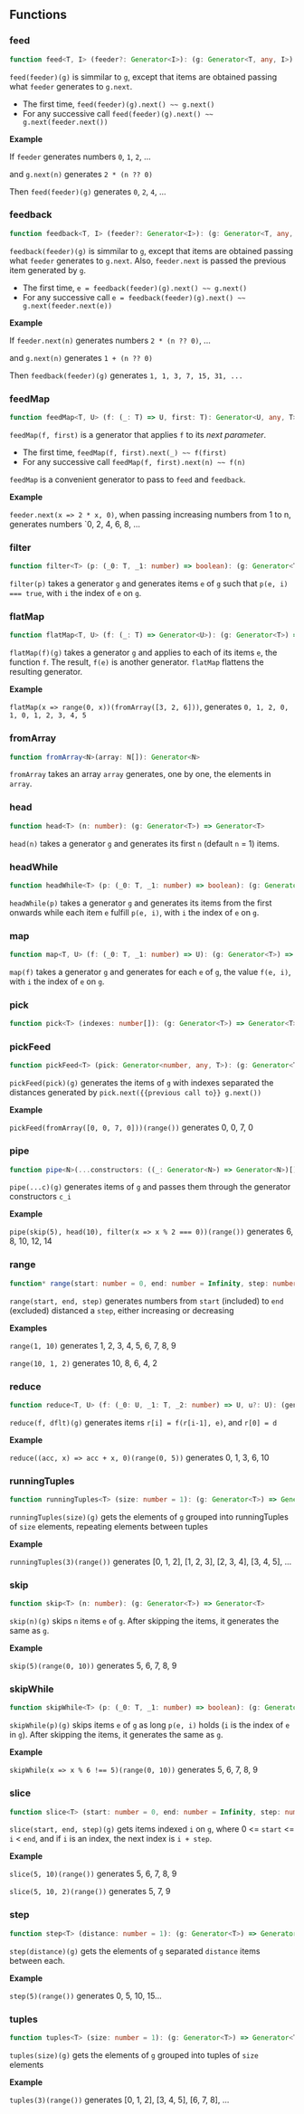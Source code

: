 ## Functions

### feed

```typescript
function feed<T, I> (feeder?: Generator<I>): (g: Generator<T, any, I>) => Generator<T, any, I>
```

`feed(feeder)(g)` is simmilar to `g`, except that items are obtained passing what `feeder` generates to `g.next`.

* The first time, `feed(feeder)(g).next() ~~ g.next()`
* For any successive call `feed(feeder)(g).next() ~~ g.next(feeder.next())`

**Example**

If `feeder` generates numbers `0`, `1`, `2`, ...

and `g.next(n)` generates `2 * (n ?? 0)`

Then `feed(feeder)(g)` generates `0`, `2`, `4`, ...

### feedback

```typescript
function feedback<T, I> (feeder?: Generator<I>): (g: Generator<T, any, I>) => Generator<T, any, I>
```

`feedback(feeder)(g)` is simmilar to `g`, except that items are obtained passing what `feeder` generates to `g.next`. Also, `feeder.next` is passed the previous item generated by `g`.

* The first time, `e = feedback(feeder)(g).next() ~~ g.next()`
* For any successive call `e = feedback(feeder)(g).next() ~~ g.next(feeder.next(e))`

**Example**

If `feeder.next(n)` generates numbers `2 * (n ?? 0)`, ...

and `g.next(n)` generates `1 + (n ?? 0)`

Then `feedback(feeder)(g)` generates `1, 1, 3, 7, 15, 31, ...`

### feedMap

```typescript
function feedMap<T, U> (f: (_: T) => U, first: T): Generator<U, any, T>
```

`feedMap(f, first)` is a generator that applies `f` to its *next parameter*.

* The first time, `feedMap(f, first).next(_) ~~ f(first)`
* For any successive call `feedMap(f, first).next(n) ~~ f(n)`

`feedMap` is a convenient generator to pass to `feed` and `feedback`.

**Example**

`feeder.next(x => 2 * x, 0)`, when passing increasing numbers from 1 to n, generates numbers `0, 2, 4, 6, 8, ...

### filter

```typescript
function filter<T> (p: (_0: T, _1: number) => boolean): (g: Generator<T>) => Generator<T>
```

`filter(p)` takes a generator `g` and generates items `e` of `g` such that `p(e, i) === true`, with `i` the index of `e` on `g`.

### flatMap

```typescript
function flatMap<T, U> (f: (_: T) => Generator<U>): (g: Generator<T>) => Generator<T>
```

`flatMap(f)(g)` takes a generator `g` and applies to each of its items `e`, the function `f`. The result, `f(e)` is another generator. `flatMap` flattens the resulting generator.

**Example**

`flatMap(x => range(0, x))(fromArray([3, 2, 6]))`, generates `0, 1, 2, 0, 1, 0, 1, 2, 3, 4, 5`

### fromArray

```typescript
function fromArray<N>(array: N[]): Generator<N>
```

`fromArray` takes an array `array` generates, one by one, the elements in `array`.

### head

```typescript
function head<T> (n: number): (g: Generator<T>) => Generator<T>
```

`head(n)` takes a generator `g` and generates its first `n` (default `n` = 1) items.

### headWhile

```typescript
function headWhile<T> (p: (_0: T, _1: number) => boolean): (g: Generator<T>) => Generator<T>
```

`headWhile(p)` takes a generator `g` and generates its items from the first onwards while each item `e` fulfill `p(e, i)`, with `i` the index of `e` on `g`.

### map

```typescript
function map<T, U> (f: (_0: T, _1: number) => U): (g: Generator<T>) => Generator<T>
```

`map(f)` takes a generator `g` and generates for each `e` of `g`, the value `f(e, i)`, with `i` the index of `e` on `g`.

### pick

```typescript
function pick<T> (indexes: number[]): (g: Generator<T>) => Generator<T> { 
```

### pickFeed

```typescript
function pickFeed<T> (pick: Generator<number, any, T>): (g: Generator<T>) => Generator<T> { 
```

`pickFeed(pick)(g)` generates the items of `g` with indexes separated the distances generated by `pick.next({{previous call to}} g.next())`

**Example**

`pickFeed(fromArray([0, 0, 7, 0]))(range())` generates 0, 0, 7, 0

### pipe

```typescript
function pipe<N>(...constructors: ((_: Generator<N>) => Generator<N>)[]): (generator: Generator<N>) => Generator<N>
```

`pipe(...c)(g)` generates items of `g` and passes them through the generator constructors `c_i`

**Example**

`pipe(skip(5), head(10), filter(x => x % 2 === 0))(range())` generates 6, 8, 10, 12, 14

### range

```typescript
function* range(start: number = 0, end: number = Infinity, step: number = 1): Generator<number>
```

`range(start, end, step)` generates numbers from `start` (included) to `end` (excluded) distanced a `step`, either increasing or decreasing

**Examples**

`range(1, 10)` generates 1, 2, 3, 4, 5, 6, 7, 8, 9

`range(10, 1, 2)` generates 10, 8, 6, 4, 2

### reduce

```typescript
function reduce<T, U> (f: (_0: U, _1: T, _2: number) => U, u?: U): (generator: Generator<T>) => Generator<U>
```

`reduce(f, dflt)(g)` generates items `r[i] = f(r[i-1], e)`, and `r[0] = d`

**Example**

`reduce((acc, x) => acc + x, 0)(range(0, 5))` generates 0, 1, 3, 6, 10

### runningTuples

```typescript
function runningTuples<T> (size: number = 1): (g: Generator<T>) => Generator<T>
```

`runningTuples(size)(g)` gets the elements of `g` grouped into runningTuples of `size` elements, repeating elements between tuples

**Example**

`runningTuples(3)(range())` generates [0, 1, 2], [1, 2, 3], [2, 3, 4], [3, 4, 5], ...

### skip

```typescript
function skip<T> (n: number): (g: Generator<T>) => Generator<T>
```

`skip(n)(g)` skips `n` items `e` of `g`. After skipping the items, it generates the same as `g`.

**Example**

`skip(5)(range(0, 10))` generates 5, 6, 7, 8, 9

### skipWhile

```typescript
function skipWhile<T> (p: (_0: T, _1: number) => boolean): (g: Generator<T>) => Generator<T>
```

`skipWhile(p)(g)` skips items `e` of `g` as long `p(e, i)` holds (`i` is the index of `e` in `g`). After skipping the items, it generates the same as `g`.

**Example**

`skipWhile(x => x % 6 !== 5)(range(0, 10))` generates 5, 6, 7, 8, 9

### slice

```typescript
function slice<T> (start: number = 0, end: number = Infinity, step: number = 1): (g: Generator<T>) => Generator<T>
```

`slice(start, end, step)(g)` gets items indexed `i` on `g`, where 0 <= `start` <= `i` < `end`, and if `i` is an index, the next index is `i + step`.

**Example**

`slice(5, 10)(range())` generates 5, 6, 7, 8, 9

`slice(5, 10, 2)(range())` generates 5, 7, 9

### step

```typescript
function step<T> (distance: number = 1): (g: Generator<T>) => Generator<T>
```

`step(distance)(g)` gets the elements of `g` separated `distance` items between each.

**Example**

`step(5)(range())` generates 0, 5, 10, 15...

### tuples

```typescript
function tuples<T> (size: number = 1): (g: Generator<T>) => Generator<T>
```

`tuples(size)(g)` gets the elements of `g` grouped into tuples of `size` elements

**Example**

`tuples(3)(range())` generates [0, 1, 2], [3, 4, 5], [6, 7, 8], ...